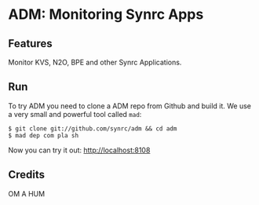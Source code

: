 ADM: Monitoring Synrc Apps
==========================

Features
--------

Monitor KVS, N2O, BPE and other Synrc Applications.

Run
---

To try ADM you need to clone a ADM repo from Github and build it.
We use a very small and powerful tool called `mad`:

    $ git clone git://github.com/synrc/adm && cd adm
    $ mad dep com pla sh

Now you can try it out: [http://localhost:8108](http://localhost:8108)

Credits
-------



OM A HUM
